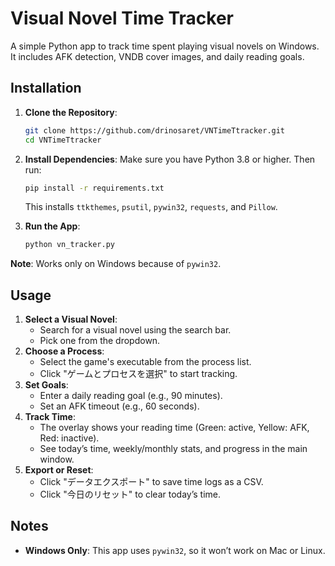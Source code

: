 # Visual Novel Time Tracker

A simple Python app to track time spent playing visual novels on Windows. It includes AFK detection, VNDB cover images, and daily reading goals.

## Installation
1. **Clone the Repository**:
   ```bash
   git clone https://github.com/drinosaret/VNTimeTtracker.git
   cd VNTimeTtracker
   ```

2. **Install Dependencies**:
   Make sure you have Python 3.8 or higher. Then run:
   ```bash
   pip install -r requirements.txt
   ```
   This installs `ttkthemes`, `psutil`, `pywin32`, `requests`, and `Pillow`.

3. **Run the App**:
   ```bash
   python vn_tracker.py
   ```

**Note**: Works only on Windows because of `pywin32`.

## Usage
1. **Select a Visual Novel**:
   - Search for a visual novel using the search bar.
   - Pick one from the dropdown.
2. **Choose a Process**:
   - Select the game's executable from the process list.
   - Click "ゲームとプロセスを選択" to start tracking.
3. **Set Goals**:
   - Enter a daily reading goal (e.g., 90 minutes).
   - Set an AFK timeout (e.g., 60 seconds).
4. **Track Time**:
   - The overlay shows your reading time (Green: active, Yellow: AFK, Red: inactive).
   - See today’s time, weekly/monthly stats, and progress in the main window.
5. **Export or Reset**:
   - Click "データエクスポート" to save time logs as a CSV.
   - Click "今日のリセット" to clear today’s time.

## Notes
- **Windows Only**: This app uses `pywin32`, so it won’t work on Mac or Linux.
